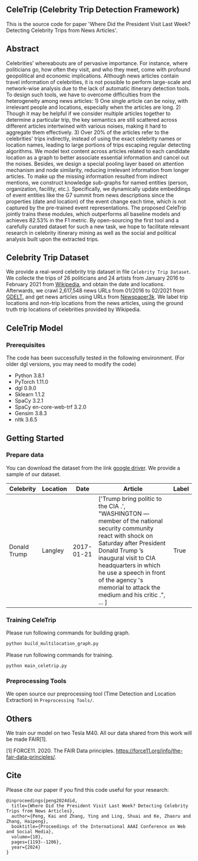 ## CeleTrip (Celebrity Trip Detection Framework)
This is the source code for paper 'Where Did the President Visit Last Week? Detecting Celebrity Trips from News Articles'.

## Abstract
Celebrities’ whereabouts are of pervasive importance. For instance, where politicians go, how often they visit, and who they meet, come with profound geopolitical and economic implications. Although news articles contain travel information of celebrities, it is not possible to perform large-scale and network-wise analysis due to the lack of automatic itinerary detection tools. To design such tools, we have to overcome difficulties from the heterogeneity among news articles: 1) One single article can be noisy, with irrelevant people and locations, especially when the articles are long. 2) Though it may be helpful if we consider multiple articles together to determine a particular trip, the key semantics are still scattered across different articles intertwined with various noises, making it hard to aggregate them effectively. 3) Over 20\% of the articles refer to the celebrities' trips indirectly, instead of using the exact celebrity names or location names, leading to large portions of trips escaping regular detecting algorithms.
We model text content across articles related to each candidate location as a graph to better associate essential information and cancel out the noises. Besides, we design a special pooling layer based on attention mechanism and node similarity, reducing irrelevant information from longer articles. To make up the missing information resulted from indirect mentions, we construct knowledge sub-graphs for named entities (person, organization, facility, etc.). Specifically, we dynamically update embeddings of event entities like the G7 summit from news descriptions since the properties (date and location) of the event change each time, which is not captured by the pre-trained event representations. The proposed CeleTrip jointly trains these modules, which outperforms all baseline models and achieves 82.53\% in the F1 metric.
By open-sourcing the first tool and a carefully curated dataset for such a new task, we hope to facilitate relevant research in celebrity itinerary mining as well as the social and political analysis built upon the extracted trips.

## Celebrity Trip Dataset
We provide a real-word celebrity trip dataset in file `Celebrity Trip Dataset`. We collecte the trips of 26 politicians and 24 artists from January 2016 to February 2021 from [Wikipedia](https://www.wikipedia.org/), and obtain the date and locations. Afterwards, we crawl 2,617,548 news URLs from 01/2016 to 02/2021 from [GDELT](https://www.gdeltproject.org/), and get news articles using URLs from [Newspaper3k](https://github.com/codelucas/newspaper). We label trip locations and non-trip locations from the news articles, using the ground truth trip locations of celebrities provided by Wikipedia.


## CeleTrip Model

### Prerequisites

The code has been successfully tested in the following environment. (For older dgl versions, you may need to modify the code)

 - Python 3.8.1
 - PyTorch 1.11.0
 - dgl 0.9.0
 - Sklearn 1.1.2
 - SpaCy 3.2.1
 - SpaCy en-core-web-trf 3.2.0
 - Gensim 3.8.3
 - nltk 3.6.5

## Getting Started

### Prepare data

You can download the dataset from the link [google driver](https://drive.google.com/drive/folders/1bdD3hkuTm2Z92pNX5_ryX2IZsiLPuV-5?usp=sharing). We provide a sample of our dataset.

| Celebrity | Location | Date | Article | Label |
| --- | --- | --- | --- | --- |
| Donald Trump | Langley | 2017-01-21 | ['Trump bring politic to the CIA .', "WASHINGTON — member of the national security community react with shock on Saturday after President Donald Trump ’s inaugural visit to CIA headquarters in which he use a speech in front of the agency 's memorial to attack the medium and his critic .", ... ] | True |

<!-- | label	| name |	date |	location |	clean_sen_list |	ent_list |	url_list	| article |
| --- | --- | --- | --- | --- | --- | --- | --- |
| True | Donald Trump | 2017-01-21 | Langley | Trump also speak of the crowd size on Saturday while speak at CIA headquarters in Langley , Va. Todd on Sunday say tell falsehood " undermine the credibility " of the White House press shop . | [['Trump', 'PERSON'], ['Saturday', 'DATE'], ['CIA', 'ORG'], ['Langley', 'GPE'], ['Va.', 'GPE'], ['Todd', 'PERSON'], ['Sunday', 'DATE'], ['White House', 'ORG']] | ['https://www.buzzfeednews.com/article/nancyyoussef/trump-brings-politics-to-the-cia',...] | ['Trump bring politic to the CIA .', "WASHINGTON — member of the national security community react with shock on Saturday after President Donald Trump ’s inaugural visit to CIA headquarters in which he use a speech in front of the agency 's memorial to attack the medium and his critic .", ... ]|  -->

### Training CeleTrip

Please run following commands for building graph.
```python
python build_multilocation_graph.py
```

Please run following commands for training.
```python
python main_celetrip.py
```

### Preprocessing Tools

We open source our preprocessing tool (Time Detection and Location Extraction) in ```Preprocessing Tools/```.

## Others

We train our model on two Tesla M40. All our data shared from this work will be made FAIR[1].

[1] FORCE11. 2020. The FAIR Data principles. https://force11.org/info/the-fair-data-principles/.

## Cite
Please cite our paper if you find this code useful for your research:
```
@inproceedings{peng2024did,
  title={Where Did the President Visit Last Week? Detecting Celebrity Trips from News Articles},
  author={Peng, Kai and Zhang, Ying and Ling, Shuai and Ke, Zhaoru and Zhang, Haipeng},
  booktitle={Proceedings of the International AAAI Conference on Web and Social Media},
  volume={18},
  pages={1193--1206},
  year={2024}
}
```
